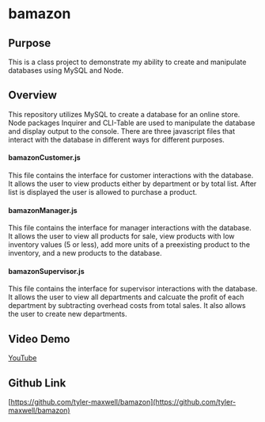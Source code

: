 # bamazon

## Purpose
This is a class project to demonstrate my ability to create and manipulate databases using MySQL and Node. 

## Overview
This repository utilizes MySQL to create a database for an online store. Node packages Inquirer and CLI-Table are used to manipulate the database and display output to the console. There are three javascript files that interact with the database in different ways for different purposes.

#### bamazonCustomer.js
This file contains the interface for customer interactions with the database. It allows the user to view products either by department or by total list. After list is displayed the user is allowed to purchase a product.

#### bamazonManager.js
This file contains the interface for manager interactions with the database. It allows the user to view all products for sale, view products with low inventory values (5 or less), add more units of a preexisting product to the inventory, and a new products to the database.

#### bamazonSupervisor.js
This file contains the interface for supervisor interactions with the database. It allows the user to view all departments and calcuate the profit of each department by subtracting overhead costs from total sales. It also allows the user to create new departments.

## Video Demo
[YouTube](https://youtu.be/fmKTRae-9gs)

## Github Link

[https://github.com/tyler-maxwell/bamazon](https://github.com/tyler-maxwell/bamazon)
